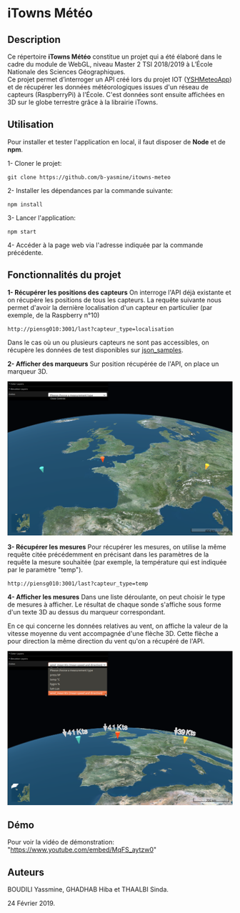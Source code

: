 # iTowns Météo
## Description
Ce répertoire **iTowns Météo** constitue un projet qui a été élaboré dans le cadre du module de WebGL, niveau Master 2 TSI 2018/2019 à L’École Nationale des Sciences Géographiques.  
Ce projet permet d’interroger un API créé lors du projet IOT ([YSHMeteoApp](https://gitlab.com/Yassmine.Boudili/yshmeteoapp)) et de récupérer les données météorologiques issues d'un réseau de capteurs (RaspberryPi) à l'École. C'est données sont ensuite affichées en 3D sur le globe terrestre grâce à la librairie iTowns.   

## Utilisation
Pour installer et tester l'application en local, il faut disposer de **Node** et de **npm**.  

 1- Cloner le projet:
```
git clone https://github.com/b-yasmine/itowns-meteo
``` 
2- Installer les dépendances par la commande suivante:   
```
npm install
```  
3- Lancer l'application:  
```
npm start
```  
4- Accéder à la page web via l'adresse indiquée par la commande précédente.  

## Fonctionnalités du projet

**1- Récupérer les positions des capteurs**
On interroge l'API déjà existante et on récupère les positions de tous les capteurs. 
La requête suivante nous permet d'avoir la dernière localisation d'un capteur en particulier (par exemple, de la Raspberry n°10)
```
http://piensg010:3001/last?capteur_type=localisation
```  
Dans le cas où un ou plusieurs capteurs ne sont pas accessibles, on récupère les données de test disponibles sur [json_samples](https://github.com/b-yasmine/itowns-meteo/tree/master/json_samples).  

**2- Afficher des marqueurs**
Sur position récupérée de l'API, on place un marqueur 3D.  
 
![enter image description here](https://raw.githubusercontent.com/b-yasmine/itowns-meteo/master/screenshots/webpage.png)

**3- Récupérer les mesures**
Pour récupérer les mesures, on utilise la même requête citée précédemment en précisant dans les paramètres de la requête la mesure souhaitée (par exemple, la température qui est indiquée par le paramètre "temp").
```
http://piensg010:3001/last?capteur_type=temp
```  

**4- Afficher les mesures**
Dans une liste déroulante, on peut choisir le type de mesures à afficher. Le résultat de chaque sonde s'affiche sous forme d'un texte 3D au dessus du marqueur correspondant.

En ce qui concerne les données relatives au vent, on affiche la valeur de la vitesse moyenne du vent accompagnée d'une flèche 3D. Cette flèche a pour direction la même direction du vent qu'on a récupéré de l'API.

![enter image description here](https://raw.githubusercontent.com/b-yasmine/itowns-meteo/master/screenshots/wind.png)

## Démo  
Pour voir la vidéo de démonstration: "https://www.youtube.com/embed/MqFS_aytzw0"  

## Auteurs
BOUDILI Yassmine, GHADHAB Hiba et THAALBI Sinda.

24 Février 2019.
